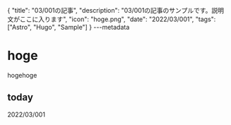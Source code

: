 {
  "title": "03/001の記事",
  "description": "03/001の記事のサンプルです。説明文がここに入ります",
  "icon": "hoge.png",
  "date": "2022/03/001",
  "tags": ["Astro", "Hugo", "Sample"]
}
---metadata

# hoge
hogehoge

## today
2022/03/001